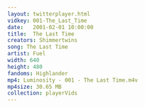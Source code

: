 ```yaml
---
layout: twitterplayer.html
vidkey: 001-The_Last_Time
date:   2001-02-01 10:00:00
title:  The Last Time
creators: Shimmertwins
song: The Last Time
artist: Fuel
width: 640
height: 480
fandoms: Highlander
mp4: Luminosity - 001 - The Last Time.m4v
mp4size: 30.65 MB
collection: playerVids
---
```


  <div>
  
  </div>
  